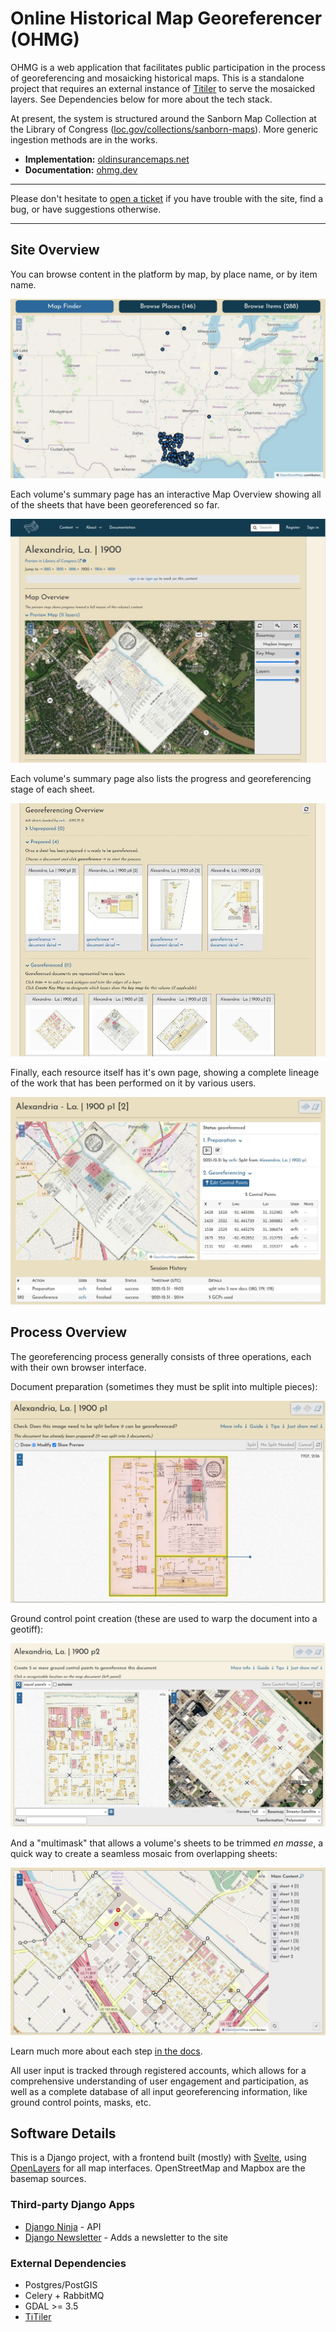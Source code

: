# Online Historical Map Georeferencer (OHMG)

OHMG is a web application that facilitates public participation in the process of georeferencing and mosaicking historical maps. This is a standalone project that requires an external instance of [Titiler](https://developmentseed.org/titiler) to serve the mosaicked layers. See Dependencies below for more about the tech stack.

At present, the system is structured around the Sanborn Map Collection at the Library of Congress ([loc.gov/collections/sanborn-maps](https://loc.gov/collections/sanborn-maps)). More generic ingestion methods are in the works.

- **Implementation:** [oldinsurancemaps.net](https://oldinsurancemaps.net)
- **Documentation:** [ohmg.dev](https://ohmg.dev)

---

Please don't hesitate to [open a ticket](https://github.com/mradamcox/loc-insurancemaps/issues/new/choose) if you have trouble with the site, find a bug, or have suggestions otherwise.

---

## Site Overview

You can browse content in the platform by map, by place name, or by item name.

![Homepage](./frontend/static/img/browse.jpg)

Each volume's summary page has an interactive Map Overview showing all of the sheets that have been georeferenced so far.

![Volume Summary - Map Overview](./frontend/static/img/vsummary-031922.jpg)

Each volume's summary page also lists the progress and georeferencing stage of each sheet.

![Volume Summary - Georeferencing Overview](./frontend/static/img/vsummary2-031922.jpg)

Finally, each resource itself has it's own page, showing a complete lineage of the work that has been performed on it by various users.

![Alexandria, La, 1900, p1 [2]](./frontend/static/img/example-resource-alex-1900.jpg)

## Process Overview

The georeferencing process generally consists of three operations, each with their own browser interface.

Document preparation (sometimes they must be split into multiple pieces):

![Splitting interface](./frontend/static/img/example-split-alex-1900.jpg)

Ground control point creation (these are used to warp the document into a geotiff):

![Georeferencing interface](./frontend/static/img/example-georef-alex-1900.jpg)

And a "multimask" that allows a volume's sheets to be trimmed *en masse*, a quick way to create a seamless mosaic from overlapping sheets:

![Trimming interface](./frontend/static/img/example-multimask-alex-1900.jpg)

Learn much more about each step [in the docs](https://ohmg.dev/docs/category/making-the-mosaics-1).

All user input is tracked through registered accounts, which allows for a comprehensive understanding of user engagement and participation, as well as a complete database of all input georeferencing information, like ground control points, masks, etc.

## Software Details

This is a Django project, with a frontend built (mostly) with [Svelte](https://svelte.dev), using [OpenLayers](https://openlayers.org) for all map interfaces. OpenStreetMap and Mapbox are the basemap sources.

### Third-party Django Apps

- [Django Ninja](https://django-ninja.rest-framework.com) - API
- [Django Newsletter](https://github.com/jazzband/django-newsletter) - Adds a newsletter to the site

### External Dependencies

- Postgres/PostGIS
- Celery + RabbitMQ
- GDAL >= 3.5
- [TiTiler](https://developmentseed.org/titiler)